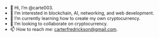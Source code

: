- 👋 Hi, I’m @carte003.
- 👀 I’m interested in blockchain, AI, networking, and web development.
- 🌱 I’m currently learning how to create my own cryptocurrency.
- 💞️ I’m looking to collaborate on cryptocurrency.
- 📫 How to reach me: carterfredrickson@gmail.com.

<!---
carte003/carte003 is a ✨ special ✨ repository because its `README.md` (this file) appears on your GitHub profile.
You can click the Preview link to take a look at your changes.
--->
